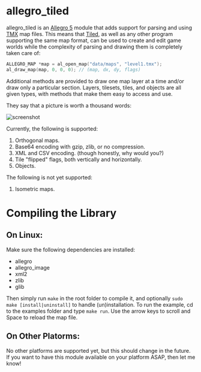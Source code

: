 allegro\_tiled
==============

allegro\_tiled is an [Allegro 5](http://alleg.sourceforge.net/) module that adds support for parsing and using [TMX](https://github.com/bjorn/tiled/wiki/TMX-Map-Format) map files. This means that [Tiled](http://www.mapeditor.org), as well as any other program supporting the same map format, can be used to create and edit game worlds while the complexity of parsing and drawing them is completely taken care of:

```c
ALLEGRO_MAP *map = al_open_map("data/maps", "level1.tmx");
al_draw_map(map, 0, 0, 0); // (map, dx, dy, flags)
```

Additional methods are provided to draw one map layer at a time and/or draw only a particular section. Layers, tilesets, tiles, and objects are all given types, with methods that make them easy to access and use.

They say that a picture is worth a thousand words:

![screenshot](https://github.com/dradtke/allegro_tiled/raw/master/example/screenshot.png)

Currently, the following is supported:

1. Orthogonal maps.
2. Base64 encoding with gzip, zlib, or no compression.
3. XML and CSV encoding. (though honestly, why would you?)
4. Tile "flipped" flags, both vertically and horizontally.
5. Objects.

The following is not yet supported:

1. Isometric maps.

Compiling the Library
=====================

On Linux:
---------

Make sure the following dependencies are installed:

 * allegro
 * allegro\_image
 * xml2
 * zlib
 * glib

Then simply run `make` in the root folder to compile it, and optionally `sudo make [install|uninstall]` to handle (un)installation. To run the example, cd to the examples folder and type `make run`. Use the arrow keys to scroll and Space to reload the map file.

On Other Platorms:
------------------

No other platforms are supported yet, but this should change in the future. If you want to have this module available on your platform ASAP, then let me know!
